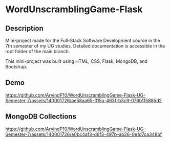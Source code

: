 # WordUnscramblingGame-Flask

## Description

Mini-project made for the Full-Stack Software Development course in the 7th semester of my UG studies. Detailed documentation is accessible in the root folder of the main branch.

This mini-project was built using HTML, CSS, Flask, MongoDB, and Bootstrap.

## Demo

https://github.com/ArvindP10/WordUnscramblingGame-Flask-UG-Semester-7/assets/140001726/ae58aa65-315a-463f-b3c9-076b115885d2

## MongoDB Collections

https://github.com/ArvindP10/WordUnscramblingGame-Flask-UG-Semester-7/assets/140001726/e0bc4af3-d6f3-497b-ab26-0e1d7ca348bf


